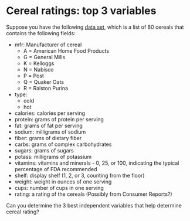 # Cereal ratings: top 3 variables

Suppose you have the following [data set](./dataset/cereal.csv), which is a list of 80 cereals that contains the following fields:

  * mfr: Manufacturer of cereal
    * A = American Home Food Products
    * G = General Mills
    * K = Kelloggs
    * N = Nabisco
    * P = Post
    * Q = Quaker Oats
    * R = Ralston Purina
  * type:
    * cold
    * hot
  * calories: calories per serving
  * protein: grams of protein per serving
  * fat: grams of fat per serving
  * sodium: milligrams of sodium
  * fiber: grams of dietary fiber
  * carbs: grams of complex carbohydrates
  * sugars: grams of sugars
  * potass: milligrams of potassium
  * vitamins: vitamins and minerals - 0, 25, or 100, indicating the typical percentage of FDA recommended
  * shelf: display shelf (1, 2, or 3, counting from the floor)
  * weight: weight in ounces of one serving
  * cups: number of cups in one serving
  * rating: a rating of the cereals (Possibly from Consumer Reports?)

Can you determine the 3 best independent variables that help determine cereal rating?